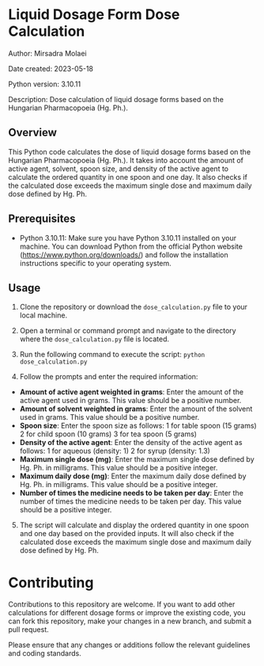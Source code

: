 # Liquid Dosage Form Dose Calculation

Author: Mirsadra Molaei  

Date created: 2023-05-18  

Python version: 3.10.11  

Description: Dose calculation of liquid dosage forms based on the Hungarian Pharmacopoeia (Hg. Ph.). 

## Overview

This Python code calculates the dose of liquid dosage forms based on the Hungarian Pharmacopoeia (Hg. Ph.). 
It takes into account the amount of active agent, solvent, spoon size, and density of the active agent to calculate the ordered quantity in one spoon and one day. It also checks if the calculated dose exceeds the maximum single dose and maximum daily dose defined by Hg. Ph.

## Prerequisites

- Python 3.10.11: Make sure you have Python 3.10.11 installed on your machine. You can download Python from the official Python website (https://www.python.org/downloads/) and follow the installation instructions specific to your operating system.

## Usage

1. Clone the repository or download the `dose_calculation.py` file to your local machine.

2. Open a terminal or command prompt and navigate to the directory where the `dose_calculation.py` file is located.

3. Run the following command to execute the script: `python dose_calculation.py`

4. Follow the prompts and enter the required information:
* **Amount of active agent weighted in grams**: Enter the amount of the active agent used in grams. This value should be a positive number.
* **Amount of solvent weighted in grams**: Enter the amount of the solvent used in grams. This value should be a positive number.
* **Spoon size**: Enter the spoon size as follows:
    1 for table spoon (15 grams)
    2 for child spoon (10 grams)
    3 for tea spoon (5 grams)
* **Density of the active agent**: Enter the density of the active agent as follows:
    1 for aqueous (density: 1)
    2 for syrup (density: 1.3)
* **Maximum single dose (mg)**: Enter the maximum single dose defined by Hg. Ph. in milligrams. This value should be a positive integer.
* **Maximum daily dose (mg)**: Enter the maximum daily dose defined by Hg. Ph. in milligrams. This value should be a positive integer.
* **Number of times the medicine needs to be taken per day**: Enter the number of times the medicine needs to be taken per day. This value should be a positive integer.

5. The script will calculate and display the ordered quantity in one spoon and one day based on the provided inputs. It will also check if the calculated dose exceeds the maximum single dose and maximum daily dose defined by Hg. Ph.

# Contributing

Contributions to this repository are welcome. If you want to add other calculations for different dosage forms or improve the existing code, you can fork this repository, make your changes in a new branch, and submit a pull request.

Please ensure that any changes or additions follow the relevant guidelines and coding standards.
